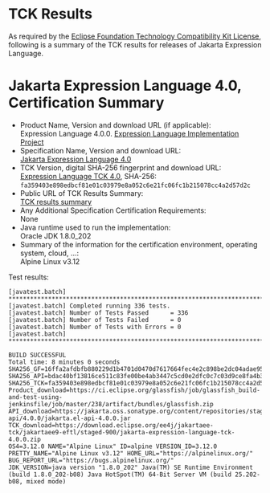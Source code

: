TCK Results
===========

As required by the
[Eclipse Foundation Technology Compatibility Kit License](https://www.eclipse.org/legal/tck.php),
following is a summary of the TCK results for releases of Jakarta Expression Language.

# Jakarta Expression Language 4.0, Certification Summary

- Product Name, Version and download URL (if applicable): <br/>
  Expression Language 4.0.0.
  [Expression Language Implementation Project](https://github.com/eclipse-ee4j/el-ri)
- Specification Name, Version and download URL: <br/>
  [Jakarta Expression Language 4.0](https://jakarta.ee/specifications/expression-language/4.0/)
- TCK Version, digital SHA-256 fingerprint and download URL: <br/>
  [Expression Language TCK 4.0](https://download.eclipse.org/jakartaee/expression-language/4.0/eclipse-expression-language-tck-4.0.0.zip), SHA-256: `fa359403e898edbcf81e01c03979e8a052c6e21fc06fc1b215078cc4a2d57d2c`
- Public URL of TCK Results Summary: <br/>
  [TCK results summary](TCK-Results.html)
- Any Additional Specification Certification Requirements: <br/>
  None
- Java runtime used to run the implementation: <br/>
  Oracle JDK 1.8.0_202
- Summary of the information for the certification environment, operating system, cloud, ...: <br/>
  Alpine Linux v3.12

Test results:

```
[javatest.batch] ********************************************************************************
[javatest.batch] Completed running 336 tests.
[javatest.batch] Number of Tests Passed      = 336
[javatest.batch] Number of Tests Failed      = 0
[javatest.batch] Number of Tests with Errors = 0
[javatest.batch] ********************************************************************************

BUILD SUCCESSFUL
Total time: 8 minutes 0 seconds
SHA256_GF=16ffa2afdbfb880229d1b4701d0470d7617664fec4e2c898be2dc04adae9509f
SHA256_API=bdac40bf13816ce511c83fe00be4ab3447c5cd0e2dfc0c7c03d9ce8fa4b3e9e7
SHA256_TCK=fa359403e898edbcf81e01c03979e8a052c6e21fc06fc1b215078cc4a2d57d2c
Product_download=https://ci.eclipse.org/glassfish/job/glassfish_build-and-test-using-jenkinsfile/job/master/238/artifact/bundles/glassfish.zip
API_download=https://jakarta.oss.sonatype.org/content/repositories/staging/jakarta/el/jakarta.el-api/4.0.0/jakarta.el-api-4.0.0.jar
TCK_download=https://download.eclipse.org/ee4j/jakartaee-tck/jakartaee9-eftl/staged-900/jakarta-expression-language-tck-4.0.0.zip
OS4=3.12.0 NAME="Alpine Linux" ID=alpine VERSION_ID=3.12.0 PRETTY_NAME="Alpine Linux v3.12" HOME_URL="https://alpinelinux.org/" BUG_REPORT_URL="https://bugs.alpinelinux.org/"
JDK_VERSION=java version "1.8.0_202" Java(TM) SE Runtime Environment (build 1.8.0_202-b08) Java HotSpot(TM) 64-Bit Server VM (build 25.202-b08, mixed mode)
```

